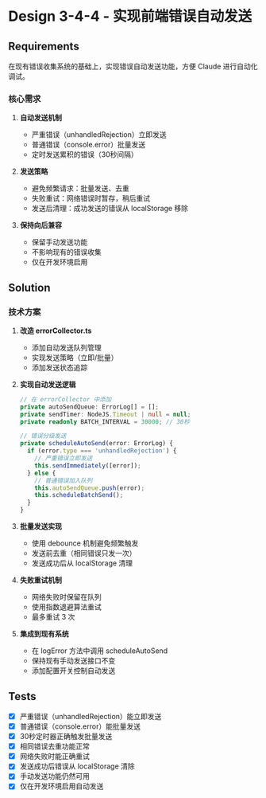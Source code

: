 # Design 3-4-4 - 实现前端错误自动发送

## Requirements

在现有错误收集系统的基础上，实现错误自动发送功能，方便 Claude 进行自动化调试。

### 核心需求

1. **自动发送机制**
   - 严重错误（unhandledRejection）立即发送
   - 普通错误（console.error）批量发送
   - 定时发送累积的错误（30秒间隔）

2. **发送策略**
   - 避免频繁请求：批量发送、去重
   - 失败重试：网络错误时暂存，稍后重试
   - 发送后清理：成功发送的错误从 localStorage 移除

3. **保持向后兼容**
   - 保留手动发送功能
   - 不影响现有的错误收集
   - 仅在开发环境启用

## Solution

### 技术方案

1. **改造 errorCollector.ts**
   - 添加自动发送队列管理
   - 实现发送策略（立即/批量）
   - 添加发送状态追踪

2. **实现自动发送逻辑**
   ```typescript
   // 在 errorCollector 中添加
   private autoSendQueue: ErrorLog[] = [];
   private sendTimer: NodeJS.Timeout | null = null;
   private readonly BATCH_INTERVAL = 30000; // 30秒
   
   // 错误分级发送
   private scheduleAutoSend(error: ErrorLog) {
     if (error.type === 'unhandledRejection') {
       // 严重错误立即发送
       this.sendImmediately([error]);
     } else {
       // 普通错误加入队列
       this.autoSendQueue.push(error);
       this.scheduleBatchSend();
     }
   }
   ```

3. **批量发送实现**
   - 使用 debounce 机制避免频繁触发
   - 发送前去重（相同错误只发一次）
   - 发送成功后从 localStorage 清理

4. **失败重试机制**
   - 网络失败时保留在队列
   - 使用指数退避算法重试
   - 最多重试 3 次

5. **集成到现有系统**
   - 在 logError 方法中调用 scheduleAutoSend
   - 保持现有手动发送接口不变
   - 添加配置开关控制自动发送

## Tests

- [x] 严重错误（unhandledRejection）能立即发送
- [x] 普通错误（console.error）能批量发送
- [x] 30秒定时器正确触发批量发送
- [x] 相同错误去重功能正常
- [x] 网络失败时能正确重试
- [x] 发送成功后错误从 localStorage 清除
- [x] 手动发送功能仍然可用
- [x] 仅在开发环境启用自动发送